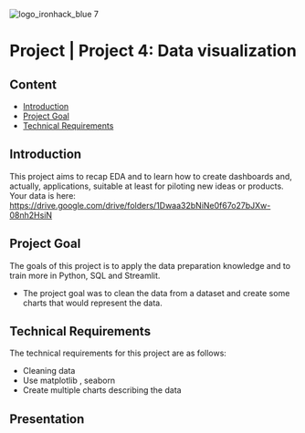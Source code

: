 ![logo_ironhack_blue 7](https://user-images.githubusercontent.com/23629340/40541063-a07a0a8a-601a-11e8-91b5-2f13e4e6b441.png)

# Project | Project 4: Data visualization



## Content
- [Introduction](#introduction)
- [Project Goal](#project-goal)
- [Technical Requirements](#technical-requirements)


## Introduction

This project aims to recap EDA and to learn how to create dashboards and, actually, applications, suitable at least for piloting new ideas or products.
Your data is here: https://drive.google.com/drive/folders/1Dwaa32bNiNe0f67o27bJXw-08nh2HsiN


## Project Goal
The goals of this project is to apply the data preparation knowledge and to train more in  Python, SQL and Streamlit.

- The project goal was to clean the data from a dataset and create some charts that would represent the data. 

## Technical Requirements

The technical requirements for this project are as follows:

* Cleaning data 
* Use matplotlib , seaborn 
* Create multiple charts describing the data 


## Presentation









